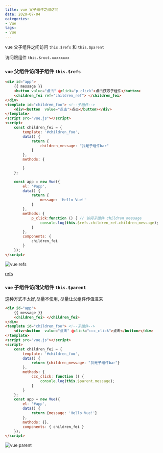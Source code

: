 ```yaml
---
title: vue 父子组件之间访问
date: 2020-07-04
categories: 
- Vue
tags:
- Vue
---
```

vue 父子组件之间访问 `this.$refs` 和 `this.$parent` 

访问跟组件 `this.$root.xxxxxxxx`

<!-- more -->

### `vue` 父组件访问子组件 `this.$refs`

```html
<div id="app">
    {{ message }}
    <button value="点击" @click="p_click">点击获取子组件</button>
    <children_fei ref="children_ref"> </children_fei>
</div>
<template id="children_foo"> <!--子组件-->
    <div><button  value="点击">点击</button></div>
</template>
<script src="vue.js"></script>
<script>
    const children_fei = {
        template: '#children_foo',
        data() {
            return {
                children_message: "我是子组件bar"
            }
        },
        methods: {

        }
    };

    const app = new Vue({
        el: '#app',
        data() {
            return {
                message: 'Hello Vue!'
            }
        },
        methods: {
            p_click:function () { // 访问子组件 children_message
                console.log(this.$refs.children_ref.children_message);
            }
        },
        components: {
            children_fei
        }
    });
</script>

```

![vue refs](/img/vue/vue_refs.png "vue refs")

 [refs](https://cn.vuejs.org/v2/guide/components-edge-cases.html#%E8%AE%BF%E9%97%AE%E5%AD%90%E7%BB%84%E4%BB%B6%E5%AE%9E%E4%BE%8B%E6%88%96%E5%AD%90%E5%85%83%E7%B4%A0 "refs")

### `vue` 子组件访问父组件  `this.$parent`

这种方式不太好,尽量不使用,  尽量让父组件传值进来

```html
<div id="app">
    {{ message }}
    <children_fei> </children_fei>
</div>
<template id="children_foo"> <!--子组件-->
    <div><button  value="点击" @click="ccc_click">点击</button></div>
</template>
<script src="vue.js"></script>
<script>
    const children_fei = {
        template: '#children_foo',
        data() {
            return {children_message: "我是子组件bar"}
        },
        methods: {
            ccc_click: function () {
                console.log(this.$parent.message);
            }
        }
    };
    const app = new Vue({
        el: '#app',
        data() {
            return {message: 'Hello Vue!'}
        },
        methods: {},
        components: { children_fei }
    });
</script>

```

![vue parent](/img/vue/vue_parent.png "vue parent")

































